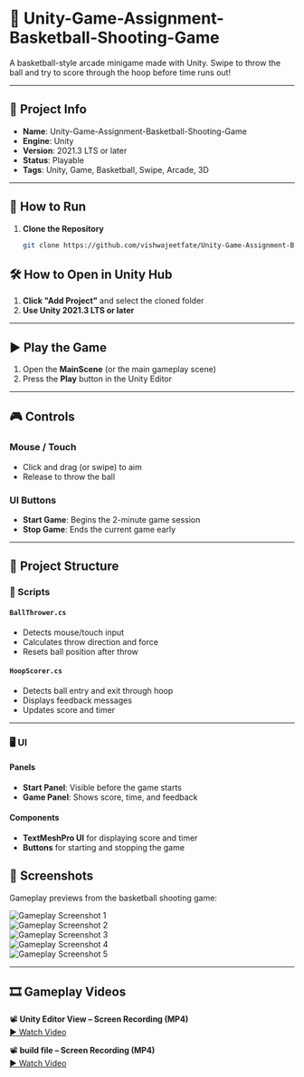 # 🏀 Unity-Game-Assignment-Basketball-Shooting-Game

A basketball-style arcade minigame made with Unity. Swipe to throw the ball and try to score through the hoop before time runs out!

---

## 📌 Project Info

- **Name**: Unity-Game-Assignment-Basketball-Shooting-Game  
- **Engine**: Unity  
- **Version**: 2021.3 LTS or later  
- **Status**: Playable  
- **Tags**: Unity, Game, Basketball, Swipe, Arcade, 3D

---

## 🚀 How to Run

1. **Clone the Repository**  
   ```bash
   git clone https://github.com/vishwajeetfate/Unity-Game-Assignment-Basketball-Shooting-Game.git


## 🛠 How to Open in Unity Hub

1. **Click "Add Project"** and select the cloned folder  
2. **Use Unity 2021.3 LTS or later**

---

## ▶️ Play the Game

1. Open the **MainScene** (or the main gameplay scene)  
2. Press the **Play** button in the Unity Editor

---

## 🎮 Controls

### Mouse / Touch
- Click and drag (or swipe) to aim  
- Release to throw the ball

### UI Buttons
- **Start Game**: Begins the 2-minute game session  
- **Stop Game**: Ends the current game early

---

## 📁 Project Structure

### 🔧 Scripts

#### `BallThrower.cs`
- Detects mouse/touch input  
- Calculates throw direction and force  
- Resets ball position after throw

#### `HoopScorer.cs`
- Detects ball entry and exit through hoop  
- Displays feedback messages  
- Updates score and timer

---

### 🖥 UI

#### Panels
- **Start Panel**: Visible before the game starts  
- **Game Panel**: Shows score, time, and feedback

#### Components
- **TextMeshPro UI** for displaying score and timer  
- **Buttons** for starting and stopping the game


## 📸 Screenshots

Gameplay previews from the basketball shooting game:

![Gameplay Screenshot 1](ScreenShots/1.png)  
![Gameplay Screenshot 2](ScreenShots/2.png)  
![Gameplay Screenshot 3](ScreenShots/3.png)  
![Gameplay Screenshot 4](ScreenShots/4.png)  
![Gameplay Screenshot 5](ScreenShots/5.png)

---

## 🎞 Gameplay Videos

📽 **Unity Editor View – Screen Recording (MP4)**  
[▶️ Watch Video](ScreenShots/2.mp4)

📽 **build file – Screen Recording (MP4)**  
[▶️ Watch Video](ScreenShots/1.mp4)


